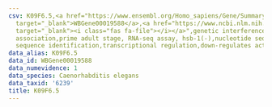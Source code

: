 ```yaml
---
csv: K09F6.5,<a href="https://www.ensembl.org/Homo_sapiens/Gene/Summary?db=core;g=WBGene00019588"
  target="_blank">WBGene00019588</a>,<a href="https://www.ncbi.nlm.nih.gov/pubmed/30894454"
  target="_blank"><i class="fas fa-file"></i></a>",genetic interference,functional
  association,prime adult stage, RNA-seq assay, hsb-1(-),nucleotide sequence identification,nucleotide
  sequence identification,transcriptional regulation,down-regulates activity
data_alias: K09F6.5
data_id: WBGene00019588
data_numevidence: 1
data_species: Caenorhabditis elegans
data_taxid: '6239'
title: K09F6.5
---
```

